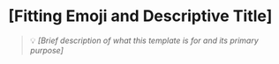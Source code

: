 # [Fitting Emoji and Descriptive Title]
> 💡 *[Brief description of what this template is for and its primary purpose]*
